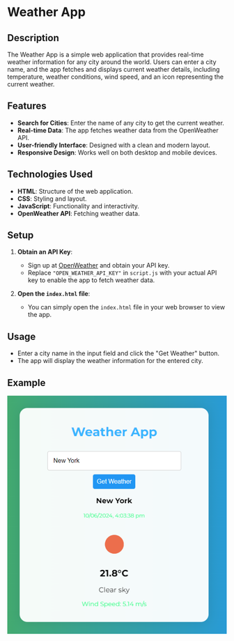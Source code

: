 # Weather App

## Description

The Weather App is a simple web application that provides real-time weather information for any city around the world. Users can enter a city name, and the app fetches and displays current weather details, including temperature, weather conditions, wind speed, and an icon representing the current weather.

## Features

- **Search for Cities**: Enter the name of any city to get the current weather.
- **Real-time Data**: The app fetches weather data from the OpenWeather API.
- **User-friendly Interface**: Designed with a clean and modern layout.
- **Responsive Design**: Works well on both desktop and mobile devices.

## Technologies Used

- **HTML**: Structure of the web application.
- **CSS**: Styling and layout.
- **JavaScript**: Functionality and interactivity.
- **OpenWeather API**: Fetching weather data.

## Setup

1. **Obtain an API Key**:
   - Sign up at [OpenWeather](https://openweathermap.org/) and obtain your API key.
   - Replace `"OPEN_WEATHER_API_KEY"` in `script.js` with your actual API key to enable the app to fetch weather data.

2. **Open the `index.html` file**:
   - You can simply open the `index.html` file in your web browser to view the app.

## Usage

- Enter a city name in the input field and click the "Get Weather" button.
- The app will display the weather information for the entered city.

## Example

![Weather App Example](example.png) 